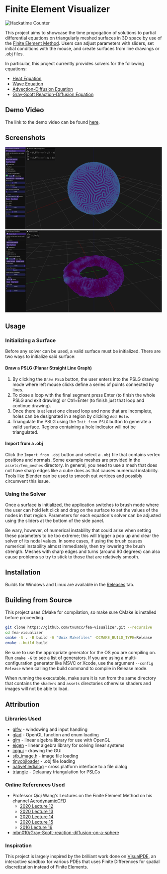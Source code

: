 # Finite Element Visualizer 
![Hackatime Counter](https://hackatime-badge.hackclub.com/U091YQ9F6B0/fea-visualizer)

This project aims to showcase the time propogation of solutions to partial differential equations on triangularly meshed surfaces in 3D space by use of the [Finite Element Method](https://en.wikipedia.org/wiki/Finite_element_method). Users can adjust parameters with sliders, set initial conditions with the mouse, and create surfaces from line drawings or .obj files. 

In particular, this project currently provides solvers for the following equations:
- [Heat Equation](https://en.wikipedia.org/wiki/Heat_equation)
- [Wave Equation](https://en.wikipedia.org/wiki/Wave_equation)
- [Advection-Diffusion Equation](https://en.wikipedia.org/wiki/Convection%E2%80%93diffusion_equation)
- [Gray-Scott Reaction-Diffusion Equation](https://groups.csail.mit.edu/mac/projects/amorphous/GrayScott/)


## Demo Video
The link to the demo video can be found [here](https://youtu.be/HCXcph40qVo).

## Screenshots
![Screenshot of Finite Element Visualizer: Reaction-Diffusion](assets/screenshot.png)
![Screenshot of Finite Element Visualizer: Wave](assets/screenshot2.png)

## Usage

### Initializing a Surface
Before any solver can be used, a valid surface must be initialized. There are two ways to initialize said surface:

#### Draw a PSLG (Planar Straight Line Graph)

1. By clicking the `Draw PSLG` button, the user enters into the PSLG drawing mode where left mouse clicks define a series of points connected by lines.
2. To close a loop with the final segment press Enter (to finish the whole PSLG and exit drawing) or Ctrl+Enter (to finish just that loop and continue drawing). 
3. Once there is at least one closed loop and none that are incomplete, holes can be designated in a region by clicking `Add Hole`.
4. Triangulate the PSLG using the `Init from PSLG` button to generate a valid surface. Regions containing a hole indicator will not be triangulated.

#### Import from a .obj 

Click the `Import from .obj` button and select a `.obj` file that contains vertex positions and normals. Some example meshes are provided in the `assets/fem_meshes` directory. In general, you need to use a mesh that does not have sharp edges like a cube does as that causes numerical instability. Tools like Blender can be used to smooth out vertices and possibly circumvent this issue. 

### Using the Solver

Once a surface is initialized, the application switches to brush mode where the user can hold left click and drag on the surface to set the values of the nodes in that region. Parameters for each equation's solver can be adjusted using the sliders at the bottom of the side panel. 

Be wary, however, of numerical instability that could arise when setting these parameters to be too extreme; this will trigger a pop up and clear the solver of its nodal values. In some cases, if using the brush causes numerical instability almost immediately, then try lowering the brush strength. Meshes with sharp edges and turns (around 90 degrees) can also cause problems so try to stick to those that are relatively smooth.

## Installation
Builds for Windows and Linux are available in the [Releases](https://github.com/tvumcc/fea-visualizer/releases) tab.

## Building from Source
This project uses CMake for compilation, so make sure CMake is installed before proceeding.

```bash
git clone https://github.com/tvumcc/fea-visualizer.git --recursive
cd fea-visualizer
cmake -S . -B build -G "Unix Makefiles" -DCMAKE_BUILD_TYPE=Release
cmake --build build
```

Be sure to use the appropriate generator for the OS you are compiling on. Run `cmake -G` to see a list of generators. If you are using a multi-configuration generator like MSVC or Xcode, use the argument `--config Release` when calling the build command to compile in Release mode.

When running the executable, make sure it is run from the same directory that contains the `shaders` and `assets` directories otherwise shaders and images will not be able to load.

## Attribution

### Libraries Used
- [glfw](https://github.com/glfw/glfw) - windowing and input handling
- [glad](https://gen.glad.sh/) - OpenGL function and enum loading
- [glm](https://github.com/g-truc/glm) - linear algebra library for use with OpenGL
- [eigen](https://gitlab.com/libeigen/eigen) - linear algebra library for solving linear systems
- [imgui](https://github.com/ocornut/imgui) - drawing the GUI
- [stb_image.h](https://github.com/nothings/stb/blob/master/stb_image.h) - image file loading
- [tinyobjloader](https://github.com/tinyobjloader/tinyobjloader) - .obj file loading
- [nativefiledialog](https://github.com/mlabbe/nativefiledialog) - cross platform interface to a file dialog
- [triangle](https://github.com/libigl/triangle) - Delaunay triangulation for PSLGs

### Online References Used
- Professor Qiqi Wang's Lectures on the Finite Element Method on his channel [AerodynamicCFD](https://www.youtube.com/@AeroCFD)
    - [2020 Lecture 12](https://www.youtube.com/playlist?list=PLcqHTXprNMIOEwNpmNo7HWx68FzBTxTh3)
    - [2020 Lecture 13](https://www.youtube.com/playlist?list=PLcqHTXprNMIPvSgBidAYOY1fIunDywInP)
    - [2020 Lecture 14](https://www.youtube.com/playlist?list=PLcqHTXprNMIN-YciJQ4gtVGrlrhG8bPQp)
    - [2020 Lecture 15](https://www.youtube.com/playlist?list=PLcqHTXprNMIMvURxGSkTe6ef3-DhfJxEn)
    - [2016 Lecture 16](https://www.youtube.com/playlist?list=PLcqHTXprNMIOhhcvwc5bWNs5CQfNKhpM-)
- [mbn010/Gray-Scott-reaction-diffusion-on-a-sphere](https://github.com/mbn010/Gray-Scott-reaction-diffusion-on-a-sphere)

### Inspiration
This project is largely inspired by the brilliant work done on [VisualPDE](https://visualpde.com/), an interactive sandbox for various PDEs that uses Finite Differences for spatial discretization instead of Finite Elements.